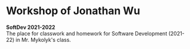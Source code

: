 # Workshop of Jonathan Wu 
**SoftDev 2021-2022**  
The place for classwork and homework for Software Development (2021-22) in Mr. Mykolyk's class.
